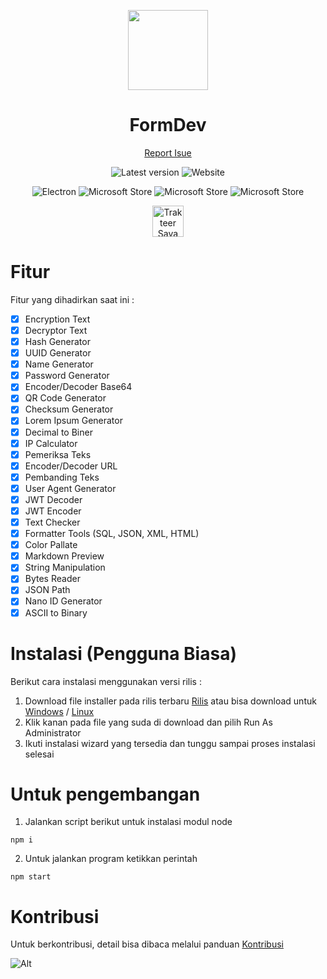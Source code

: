 <p align="center">
  <img width="128" align="center" src="/build/FormDev.png">
</p>
<h1 align="center">
  FormDev
</h1>
<p align="center">
  <a href="https://github.com/rzak23/FormDev/issues">
    Report Isue
  </a>
</p>
<p align="center">
  <a style="text-decoration:none" href="https://github.com/rzak23/FormDev/releases" target="_blank">
    <img src="https://img.shields.io/github/v/release/rzak23/formdev.svg?label=Latest%20version&color=success" alt="Latest version" />
  </a>
  <a style="text-decoration:none" href="https://formdev.my.id" target="_blank">
    <img src="https://img.shields.io/badge/website-formdev.my.id-yellow" alt="Website" />
  </a>
</p>
<p align="center">
  <a style="text-decoration:none" href="https://electronjs.org" target="_blank">
    <img src="https://img.shields.io/badge/build-electron-blue?logo=electron" alt="Electron" />
  </a>
  <a style="text-decoration:none" href="https://www.microsoft.com/store/productId/9N5JQFC0NGCC" target="_blank">
    <img src="https://img.shields.io/badge/microsoft-store-blue?logo=microsoft" alt="Microsoft Store" />
  </a>
  <a style="text-decoration:none" href="https://play.google.com/store/apps/details?id=my.id.restudio.formdev_mobile" target="_blank">
    <img src="https://img.shields.io/badge/play-store-blue?logo=android" alt="Microsoft Store" />
  </a>
  <a style="text-decoration:none" href="https://snapcraft.io/formdev" target="_blank">
    <img src="https://img.shields.io/badge/snap-store-blue?logo=linux" alt="Microsoft Store" />
  </a>
</p>
<p align="center">
  <a href="https://trakteer.id/restudio/tip" target="_blank"><img id="wse-buttons-preview" src="https://cdn.trakteer.id/images/embed/trbtn-red-6.png" height="50" style="border: 0px; height: 50px;" alt="Trakteer Saya"></a>
</p>

# Fitur

Fitur yang dihadirkan saat ini :

- [x] Encryption Text
- [x] Decryptor Text
- [x] Hash Generator
- [x] UUID Generator
- [x] Name Generator
- [x] Password Generator
- [x] Encoder/Decoder Base64
- [x] QR Code Generator
- [x] Checksum Generator
- [x] Lorem Ipsum Generator
- [x] Decimal to Biner
- [x] IP Calculator
- [x] Pemeriksa Teks
- [x] Encoder/Decoder URL
- [x] Pembanding Teks
- [x] User Agent Generator
- [x] JWT Decoder
- [x] JWT Encoder
- [x] Text Checker
- [x] Formatter Tools (SQL, JSON, XML, HTML)
- [x] Color Pallate
- [x] Markdown Preview
- [x] String Manipulation
- [x] Bytes Reader
- [x] JSON Path
- [x] Nano ID Generator
- [x] ASCII to Binary

# Instalasi (Pengguna Biasa)

Berikut cara instalasi menggunakan versi rilis :

1. Download file installer pada rilis terbaru [Rilis](https://github.com/rzak23/FormDev/releases) atau bisa download untuk [Windows](https://www.microsoft.com/store/productId/9N5JQFC0NGCC) / [Linux](https://snapcraft.io/formdev)
2. Klik kanan pada file yang suda di download dan pilih Run As Administrator
3. Ikuti instalasi wizard yang tersedia dan tunggu sampai proses instalasi selesai

# Untuk pengembangan

1. Jalankan script berikut untuk instalasi modul node
```
npm i
```
2. Untuk jalankan program ketikkan perintah
```
npm start
```

# Kontribusi

Untuk berkontribusi, detail bisa dibaca melalui panduan [Kontribusi](CONTRIBUTING.md)

![Alt](https://repobeats.axiom.co/api/embed/e8596283d620ecf46f9b2352d45823901610e81a.svg "Repobeats analytics image")
